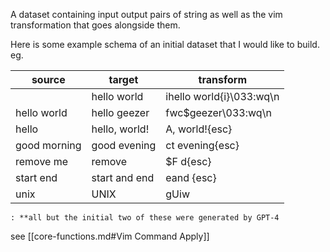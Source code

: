 A dataset containing input output pairs of string as well as the vim transformation that goes alongside them. 


Here is some example schema of an initial dataset that I would like to build. 
eg. 

| source           | target           | transform                          |
|------------------|------------------|------------------------------------|
|                  | hello world      | ihello world{i}\033:wq\n           |
| hello world      | hello geezer     | fwc$geezer\033:wq\n                |
| hello            | hello, world!    | A, world!{esc}                     |
| good morning     | good evening     | ct evening{esc}                    |
| remove me        | remove           | $F d{esc}                          |
| start end        | start and end    | eand {esc}                         |
| unix             | UNIX             | gUiw                               |
    
    : **all but the initial two of these were generated by GPT-4

see [[core-functions.md#Vim Command Apply]]